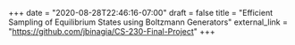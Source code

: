 +++
date = "2020-08-28T22:46:16-07:00"
draft = false
title = "Efficient Sampling of Equilibrium States using Boltzmann Generators"
external_link = "https://github.com/jbinagia/CS-230-Final-Project"
+++
